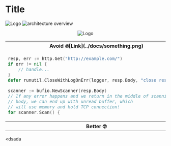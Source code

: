# Title

<img src="docs/img/some.png" alt="Logo">

<img src="img/arch.jpg" class="img-fluid" alt="architecture overview" />

<!--- comment  --->

<p align="center"><img src="docs/img/some.png" alt="Logo"></p>

<!--- multi line 
comment

--->

<table>
<tbody>
<tr><th>Avoid 🔥[Link](../docs/something.png)</th></tr>
<tr><td>

```go
resp, err := http.Get("http://example.com/")
if err != nil {
    // handle...
}
defer runutil.CloseWithLogOnErr(logger, resp.Body, "close response")

scanner := bufio.NewScanner(resp.Body)
// If any error happens and we return in the middle of scanning
// body, we can end up with unread buffer, which
// will use memory and hold TCP connection!
for scanner.Scan() {
```

</td></tr>
            <tr><th>Better 🤓</th></tr>
</tbody>
</table>

<dsada

<taasdav>
                  </taasdav>
